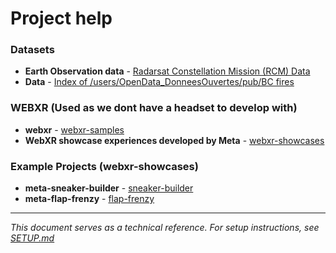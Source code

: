 # Project help

### Datasets

* **Earth Observation data**  - [Radarsat Constellation Mission (RCM) Data](https://donnees-data.asc-csa.gc.ca/en/dataset/64927856-8o0t-5u1o-987izna480aa45)
* **Data** - [Index of /users/OpenData_DonneesOuvertes/pub/BC fires](https://donnees-data.asc-csa.gc.ca/users/OpenData_DonneesOuvertes/pub/BC%20fires/)

### WEBXR (Used as we dont have a headset to develop with)

* **webxr** - [webxr-samples](https://github.com/immersive-web/webxr-samples?utm_source=chatgpt.com)
* **WebXR showcase experiences developed by Meta** - [webxr-showcases](https://github.com/meta-quest/webxr-showcases?utm_source=chatgpt.com)

### Example Projects (webxr-showcases)

* **meta-sneaker-builder** - [sneaker-builder](https://meta-quest.github.io/webxr-showcases/sneaker-builder/)
* **meta-flap-frenzy** - [flap-frenzy](https://meta-quest.github.io/webxr-showcases/flap-frenzy/)


---

*This document serves as a technical reference. For setup instructions, see [SETUP.md](SETUP.md)*

